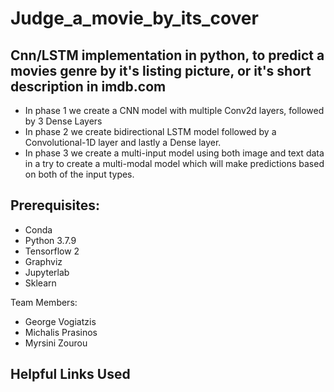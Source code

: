 # Judge_a_movie_by_its_cover
## Cnn/LSTM implementation in python, to predict a movies genre by it's listing picture, or it's short description in imdb.com

- In phase 1 we create a CNN model with multiple Conv2d layers, followed by 3 Dense Layers
- In phase 2 we create bidirectional LSTM model followed by a Convolutional-1D layer and lastly a Dense layer.
- In phase 3 we create a multi-input model using both image and text data in a try to create a multi-modal model which will make predictions based on both of the input types.


## Prerequisites:
 
 - Conda
 - Python 3.7.9
 - Tensorflow 2
 - Graphviz 
 - Jupyterlab
 - Sklearn
 
 Team Members:
 - George Vogiatzis
 - Michalis Prasinos
 - Myrsini Zourou
 
 
 ## Helpful Links Used
